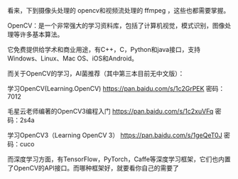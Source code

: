 看来，下到摄像头处理的 opencv和视频流处理的 ffmpeg ，这些也都需要掌握。





OpenCV：是一个非常强大的学习资料库，包括了计算机视觉，模式识别，图像处理等许多基本算法。

它免费提供给学术和商业用途，有C++，C，Python和java接口，支持Windows、Linux、Mac OS、iOS和Android。





而关于OpenCV的学习，AI菌推荐（其中第三本目前无中文版）：

学习OpenCV(Learning.OpenCV)
https://pan.baidu.com/s/1c2GrPEK 密码：7012

毛星云老师编著的OpenCV3编程入门
https://pan.baidu.com/s/1c2xuVFq 密码：2s4a

学习OpenCV3（Learning OpenCV 3）
https://pan.baidu.com/s/1geQeT0J 密码：cuco


而深度学习方面，有TensorFlow，PyTorch，Caffe等深度学习框架，它们也内置了OpenCV的API接口。而哪种框架好，就要看你自己的需要了
